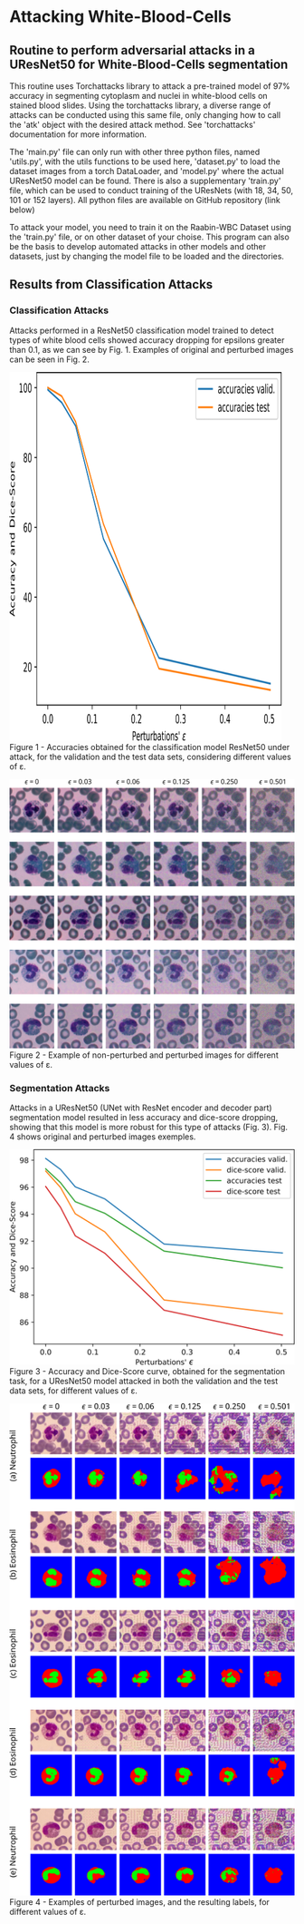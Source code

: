 # Attacking White-Blood-Cells

## Routine to perform adversarial attacks in a UResNet50 for White-Blood-Cells segmentation

This routine uses Torchattacks library to attack a pre-trained model of 97% accuracy in segmenting cytoplasm and nuclei in white-blood cells on stained blood slides. Using the torchattacks library, a diverse range of attacks can be conducted using this same file, only changing how to call the 'atk' object with the desired attack method. See 'torchattacks' documentation for more information.

The 'main.py' file can only run with other three python files, named 'utils.py', with the utils functions to be used here, 'dataset.py' to load the dataset images from a torch DataLoader, and 'model.py' where the actual UResNet50 model can be found. There is also a supplementary 'train.py' file, which can be used to conduct training of the UResNets (with 18, 34, 50, 101 or 152 layers). All python files are available on GitHub repository (link below)

To attack your model, you need to train it on the Raabin-WBC Dataset using the 'train.py' file, or on other dataset of your choise. This program can also be the basis to develop automated attacks in other models and other datasets, just by changing the model file to be loaded and the directories.


## Results from Classification Attacks

### Classification Attacks

Attacks performed in a ResNet50 classification model trained to detect types of white blood cells showed accuracy dropping for epsilons greater than 0.1, as we can see by Fig. 1. Examples of original and perturbed images can be seen in Fig. 2.

<!-- ![Alt text](Classification/Images/AccClassif.png) -->
<img src="Classification/Images/AccClassif.png" width="481" height="650">
Figure 1 - Accuracies obtained for the classification model ResNet50 under attack, for the validation and the test data sets, considering different values of ε.

![Alt text](Classification/Images/images.png)
Figure 2 - Example of non-perturbed and perturbed images for different values of ε.


### Segmentation Attacks

Attacks in a UResNet50 (UNet with ResNet encoder and decoder part) segmentation model resulted in less accuracy and dice-score dropping, showing that this model is more robust for this type of attacks (Fig. 3). Fig. 4 shows original and perturbed images exemples.

![Alt text](Segmentation/Images/AccSegme.png)
Figure 3 - Accuracy and Dice-Score curve, obtained for the segmentation task, for a UResNet50 model attacked in both the validation and the test data sets, for different values of ε.

![Alt text](Segmentation/Images/images.png)
Figure 4 - Examples of perturbed images, and the resulting labels, for different values of ε.